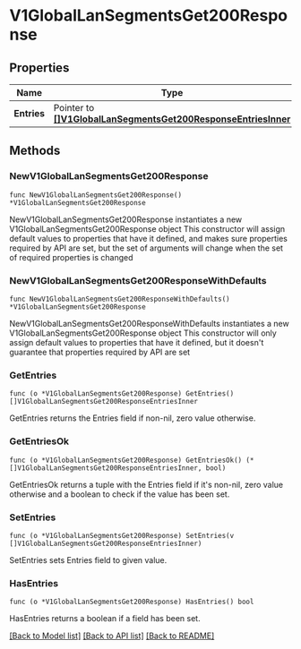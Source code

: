 # V1GlobalLanSegmentsGet200Response

## Properties

Name | Type | Description | Notes
------------ | ------------- | ------------- | -------------
**Entries** | Pointer to [**[]V1GlobalLanSegmentsGet200ResponseEntriesInner**](V1GlobalLanSegmentsGet200ResponseEntriesInner.md) |  | [optional] 

## Methods

### NewV1GlobalLanSegmentsGet200Response

`func NewV1GlobalLanSegmentsGet200Response() *V1GlobalLanSegmentsGet200Response`

NewV1GlobalLanSegmentsGet200Response instantiates a new V1GlobalLanSegmentsGet200Response object
This constructor will assign default values to properties that have it defined,
and makes sure properties required by API are set, but the set of arguments
will change when the set of required properties is changed

### NewV1GlobalLanSegmentsGet200ResponseWithDefaults

`func NewV1GlobalLanSegmentsGet200ResponseWithDefaults() *V1GlobalLanSegmentsGet200Response`

NewV1GlobalLanSegmentsGet200ResponseWithDefaults instantiates a new V1GlobalLanSegmentsGet200Response object
This constructor will only assign default values to properties that have it defined,
but it doesn't guarantee that properties required by API are set

### GetEntries

`func (o *V1GlobalLanSegmentsGet200Response) GetEntries() []V1GlobalLanSegmentsGet200ResponseEntriesInner`

GetEntries returns the Entries field if non-nil, zero value otherwise.

### GetEntriesOk

`func (o *V1GlobalLanSegmentsGet200Response) GetEntriesOk() (*[]V1GlobalLanSegmentsGet200ResponseEntriesInner, bool)`

GetEntriesOk returns a tuple with the Entries field if it's non-nil, zero value otherwise
and a boolean to check if the value has been set.

### SetEntries

`func (o *V1GlobalLanSegmentsGet200Response) SetEntries(v []V1GlobalLanSegmentsGet200ResponseEntriesInner)`

SetEntries sets Entries field to given value.

### HasEntries

`func (o *V1GlobalLanSegmentsGet200Response) HasEntries() bool`

HasEntries returns a boolean if a field has been set.


[[Back to Model list]](../README.md#documentation-for-models) [[Back to API list]](../README.md#documentation-for-api-endpoints) [[Back to README]](../README.md)


